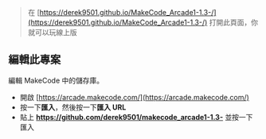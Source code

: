  
> 在 [https://derek9501.github.io/MakeCode_Arcade1-1.3-/](https://derek9501.github.io/MakeCode_Arcade1-1.3-/) 打開此頁面，你就可以玩線上版


## 編輯此專案 

編輯 MakeCode 中的儲存庫。

* 開啟 [https://arcade.makecode.com/](https://arcade.makecode.com/)
* 按一下**匯入**，然後按一下**匯入 URL**
* 貼上 **https://github.com/derek9501/makecode_arcade1-1.3-** 並按一下匯入
